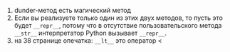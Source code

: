 1. dunder-метод есть магический метод
2. Если вы реализуете только один из этих двух методов, то пусть это будет
`__repr__`, потому что в отсутствие пользовательского метода `__str__` интерпретатор Python вызывает `__repr__`.
3. на 38 странице опечатка: `__lt__` это оператор <
